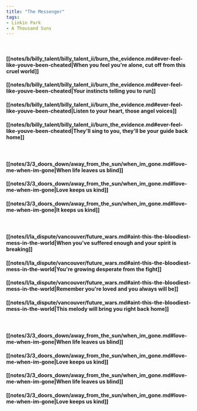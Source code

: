 ```yaml
---
title: "The Messenger"
tags:
- Linkin Park
- A Thousand Suns
---
```

&nbsp;
#### [[notes/b/billy_talent/billy_talent_ii/burn_the_evidence.md#ever-feel-like-youve-been-cheated|When you feel you're alone, cut off from this cruel world]]
#### [[notes/b/billy_talent/billy_talent_ii/burn_the_evidence.md#ever-feel-like-youve-been-cheated|Your instincts telling you to run]]
#### [[notes/b/billy_talent/billy_talent_ii/burn_the_evidence.md#ever-feel-like-youve-been-cheated|Listen to your heart, those angel voices]]
#### [[notes/b/billy_talent/billy_talent_ii/burn_the_evidence.md#ever-feel-like-youve-been-cheated|They'll sing to you, they'll be your guide back home]]
&nbsp;
#### [[notes/3/3_doors_down/away_from_the_sun/when_im_gone.md#love-me-when-im-gone|When life leaves us blind]]
#### [[notes/3/3_doors_down/away_from_the_sun/when_im_gone.md#love-me-when-im-gone|Love keeps us kind]]
#### [[notes/3/3_doors_down/away_from_the_sun/when_im_gone.md#love-me-when-im-gone|It keeps us kind]]
&nbsp;
#### [[notes/l/la_dispute/vancouver/future_wars.md#aint-this-the-bloodiest-mess-in-the-world|When you've suffered enough and your spirit is breaking]]
#### [[notes/l/la_dispute/vancouver/future_wars.md#aint-this-the-bloodiest-mess-in-the-world|You're growing desperate from the fight]]
#### [[notes/l/la_dispute/vancouver/future_wars.md#aint-this-the-bloodiest-mess-in-the-world|Remember you're loved and you always will be]]
#### [[notes/l/la_dispute/vancouver/future_wars.md#aint-this-the-bloodiest-mess-in-the-world|This melody will bring you right back home]]
&nbsp;
#### [[notes/3/3_doors_down/away_from_the_sun/when_im_gone.md#love-me-when-im-gone|When life leaves us blind]]
#### [[notes/3/3_doors_down/away_from_the_sun/when_im_gone.md#love-me-when-im-gone|Love keeps us kind]]
#### [[notes/3/3_doors_down/away_from_the_sun/when_im_gone.md#love-me-when-im-gone|When life leaves us blind]]
#### [[notes/3/3_doors_down/away_from_the_sun/when_im_gone.md#love-me-when-im-gone|Love keeps us kind]]
